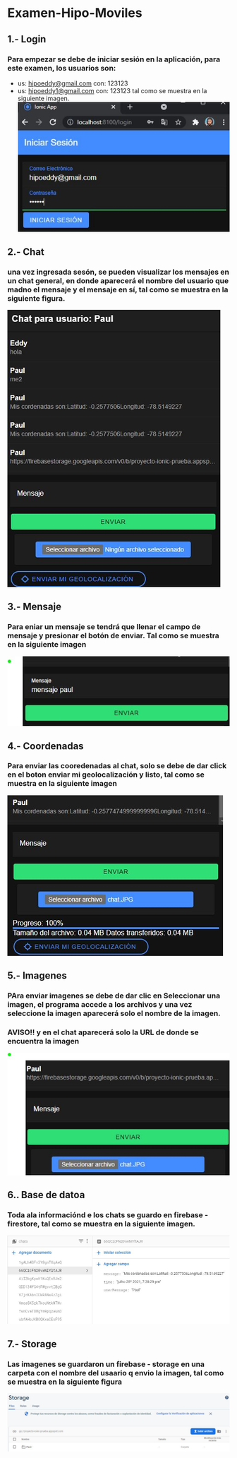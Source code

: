 # Examen-Hipo-Moviles

## 1.- Login

### Para empezar se debe de iniciar sesión en la aplicación, para este examen, los usuarios son:
- us: hipoeddy@gmail.com      con: 123123
- us: hipoeddy1@gmail.com      con: 123123
tal como se muestra en la siguiente imagen.
![alt text](https://github.com/Eddy-Hipo/Examen-Hipo-Moviles/blob/master/imagenes/login.JPG)

## 2.- Chat

### una vez ingresada sesón, se pueden visualizar los mensajes en un chat general, en donde aparecerá el nombre del usuario que madno el mensaje y el mensaje en sí, tal como se muestra en la siguiente figura.
![alt text](https://github.com/Eddy-Hipo/Examen-Hipo-Moviles/blob/master/imagenes/chat.JPG)

## 3.- Mensaje

### Para eniar un mensaje se tendrá que llenar el campo de mensaje y presionar el botón de enviar. Tal como se muestra en la siguiente imagen
![alt text](https://github.com/Eddy-Hipo/Examen-Hipo-Moviles/blob/master/imagenes/mensaje.JPG)


## 4.- Coordenadas

### Para enviar las cooredenadas al chat, solo se debe de dar click en el boton enviar mi geolocalización y listo, tal como se muestra en la siguiente imagen
![alt text](https://github.com/Eddy-Hipo/Examen-Hipo-Moviles/blob/master/imagenes/coordenadas.JPG)


## 5.- Imagenes

### PAra enviar imagenes se debe de dar clic en Seleccionar una imagen, el programa accede a los archivos y una vez seleccione la imagen aparecerá solo el nombre de la imagen.
### AVISO!! y en el chat aparecerá solo la URL de donde se encuentra la imagen
![alt text](https://github.com/Eddy-Hipo/Examen-Hipo-Moviles/blob/master/imagenes/imagen.JPG)



## 6.. Base de datoa

### Toda ala informaciónd e los chats se guardo en firebase - firestore, tal como se muestra en la siguiente imagen.
![alt text](https://github.com/Eddy-Hipo/Examen-Hipo-Moviles/blob/master/imagenes/firestore.JPG)



## 7.- Storage

### Las imagenes se guardaron un firebase - storage en una carpeta con el nombre del usaario q envio la imagen, tal como se muestra en la siguiente figura
![alt text](https://github.com/Eddy-Hipo/Examen-Hipo-Moviles/blob/master/imagenes/storage.JPG)
